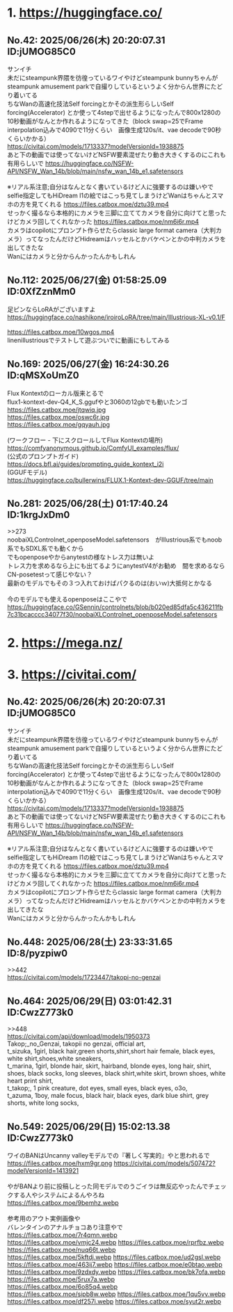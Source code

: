 # 1. https://huggingface.co/
## No.42:	2025/06/26(木) 20:20:07.31 ID:jUMOG85C0
 サンイチ <br> 未だにsteampunk界隈を彷徨っているワイやけどsteampunk bunnyちゃんがsteampunk amusement parkで自撮りしているというよく分からん世界にたどり着いてる <br> ちなWanの高速化技法Self forcingとかその派生形らしいSelf forcing(Accelerator) とか使って4stepで出せるようになったんで800x1280の10秒動画がなんとか作れるようになってきた（block swap=25でFrame interpolation込みで4090で11分くらい　画像生成120s/it、vae decodeで90秒くらいかかる） <br> <a href='https://civitai.com/models/1713337?modelVersionId=1938875'>https://civitai.com/models/1713337?modelVersionId=1938875</a> <br> あと下の動画では使ってないけどNSFW要素混ぜたり動き大きくするのにこれも有用らしいで <a href='https://huggingface.co/NSFW-API/NSFW_Wan_14b/blob/main/nsfw_wan_14b_e1.safetensors'>https://huggingface.co/NSFW-API/NSFW_Wan_14b/blob/main/nsfw_wan_14b_e1.safetensors</a> <br>  <br> ※リアル系注意;自分はなんとなく書いているけど人に強要するのは嫌いやで <br> selfie指定してもHiDream I1の絵ではこっち見てしまうけどWanはちゃんとスマホの方を見てくれる <a href='https://files.catbox.moe/dztu39.mp4'>https://files.catbox.moe/dztu39.mp4</a> <br> せっかく撮るなら本格的にカメラを三脚に立ててカメラを自分に向けてと思ったけどカメラ回してくれなかった <a href='https://files.catbox.moe/nm6i6r.mp4'>https://files.catbox.moe/nm6i6r.mp4</a> <br> カメラはcopilotにプロンプト作らせたらclassic large format camera（大判カメラ）ってなったんだけどHidreamはハッセルとかバケペンとかの中判カメラを出してきたな <br> Wanにはカメラと分からんかったんかもしれん 
<br>

## No.112:	2025/06/27(金) 01:58:25.09 ID:0XfZznMm0
 足ピンならLoRAがございますよ <br> <a href='https://huggingface.co/nashikone/iroiroLoRA/tree/main/Illustrious-XL-v0.1/F'>https://huggingface.co/nashikone/iroiroLoRA/tree/main/Illustrious-XL-v0.1/F</a> <br>  <br> <a href='https://files.catbox.moe/10wgos.mp4'>https://files.catbox.moe/10wgos.mp4</a> <br> linenillustriousでテストして遊ぶついでに動画にもしてみる 
<br>

## No.169:	2025/06/27(金) 16:24:30.26 ID:qMSXoUmZ0
 Flux Kontextのローカル版来とるで <br> flux1-kontext-dev-Q4_K_S.ggufやと3060の12gbでも動いたンゴ <br> <a href='https://files.catbox.moe/jtqwiq.jpg'>https://files.catbox.moe/jtqwiq.jpg</a> <br> <a href='https://files.catbox.moe/oswc6r.jpg'>https://files.catbox.moe/oswc6r.jpg</a> <br> <a href='https://files.catbox.moe/gqyauh.jpg'>https://files.catbox.moe/gqyauh.jpg</a> <br>  <br> (ワークフロー - 下にスクロールしてFlux Kontextの場所) <br> <a href='https://comfyanonymous.github.io/ComfyUI_examples/flux/'>https://comfyanonymous.github.io/ComfyUI_examples/flux/</a> <br> (公式のプロンプトガイド) <br> <a href='https://docs.bfl.ai/guides/prompting_guide_kontext_i2i'>https://docs.bfl.ai/guides/prompting_guide_kontext_i2i</a> <br> (GGUFモデル) <br> <a href='https://huggingface.co/bullerwins/FLUX.1-Kontext-dev-GGUF/tree/main'>https://huggingface.co/bullerwins/FLUX.1-Kontext-dev-GGUF/tree/main</a> 
<br>

## No.281:	2025/06/28(土) 01:17:40.24 ID:1krgJxDm0
 \>\>273 <br> noobaiXLControlnet_openposeModel.safetensors　がIllustrious系でもnoob系でもSDXL系でも動くから <br> でもopenposeやからanytestの様なトレス力は無いよ <br> トレス力を求めるなら上にも出てるようにanytestV4がお勧め　間を求めるならCN-posetestって感じやない？ <br> 最新のモデルでもその３つ入れておけばパクるのは(おいｗ)大抵何とかなる <br>  <br> 今のモデルでも使えるopenposeはここやで <br> <a href='https://huggingface.co/GSennin/controlnets/blob/b020ed85dfa5c436211fb7c31bcacccc34077f30/noobaiXLControlnet_openposeModel.safetensors'>https://huggingface.co/GSennin/controlnets/blob/b020ed85dfa5c436211fb7c31bcacccc34077f30/noobaiXLControlnet_openposeModel.safetensors</a> 
<br>

# 2. https://mega.nz/
# 3. https://civitai.com/
## No.42:	2025/06/26(木) 20:20:07.31 ID:jUMOG85C0
 サンイチ <br> 未だにsteampunk界隈を彷徨っているワイやけどsteampunk bunnyちゃんがsteampunk amusement parkで自撮りしているというよく分からん世界にたどり着いてる <br> ちなWanの高速化技法Self forcingとかその派生形らしいSelf forcing(Accelerator) とか使って4stepで出せるようになったんで800x1280の10秒動画がなんとか作れるようになってきた（block swap=25でFrame interpolation込みで4090で11分くらい　画像生成120s/it、vae decodeで90秒くらいかかる） <br> <a href='https://civitai.com/models/1713337?modelVersionId=1938875'>https://civitai.com/models/1713337?modelVersionId=1938875</a> <br> あと下の動画では使ってないけどNSFW要素混ぜたり動き大きくするのにこれも有用らしいで <a href='https://huggingface.co/NSFW-API/NSFW_Wan_14b/blob/main/nsfw_wan_14b_e1.safetensors'>https://huggingface.co/NSFW-API/NSFW_Wan_14b/blob/main/nsfw_wan_14b_e1.safetensors</a> <br>  <br> ※リアル系注意;自分はなんとなく書いているけど人に強要するのは嫌いやで <br> selfie指定してもHiDream I1の絵ではこっち見てしまうけどWanはちゃんとスマホの方を見てくれる <a href='https://files.catbox.moe/dztu39.mp4'>https://files.catbox.moe/dztu39.mp4</a> <br> せっかく撮るなら本格的にカメラを三脚に立ててカメラを自分に向けてと思ったけどカメラ回してくれなかった <a href='https://files.catbox.moe/nm6i6r.mp4'>https://files.catbox.moe/nm6i6r.mp4</a> <br> カメラはcopilotにプロンプト作らせたらclassic large format camera（大判カメラ）ってなったんだけどHidreamはハッセルとかバケペンとかの中判カメラを出してきたな <br> Wanにはカメラと分からんかったんかもしれん 
<br>

## No.448:	2025/06/28(土) 23:33:31.65 ID:8/pyzpiw0
 \>\>442 <br> <a href='https://civitai.com/models/1723447/takopi-no-genzai'>https://civitai.com/models/1723447/takopi-no-genzai</a> 
<br>

## No.464:	2025/06/29(日) 03:01:42.31 ID:CwzZ773k0
 \>\>448 <br> <a href='https://civitai.com/api/download/models/1950373'>https://civitai.com/api/download/models/1950373</a> <br> Takop;_no_Genzai, takopii no genzai, official art, <br> t_sizuka, 1girl, black hair,green shorts,shirt,short hair female, black eyes, white shirt,shoes,white sneakers, <br> t_marina, 1girl, blonde hair, skirt, hairband, blonde eyes, long hair, shirt, shoes, black socks, long sleeves, black shirt,white skirt, brown shoes, white heart print shirt, <br> t_takop;, 1 pink creature, dot eyes, small eyes, black eyes, o3o, <br> t_azuma, 1boy, male focus, black hair, black eyes, dark blue shirt, grey shorts, white long socks, 
<br>

## No.549:	2025/06/29(日) 15:02:13.38 ID:CwzZ773k0
 ワイのBANはUncanny valleyモデルでの『著しく写実的』やと思われるで <br> <a href='https://files.catbox.moe/hxm9gr.png'>https://files.catbox.moe/hxm9gr.png</a> <a href='https://civitai.com/models/507472?modelVersionId=1413921'>https://civitai.com/models/507472?modelVersionId=1413921</a> <br>  <br> やがBANより前に投稿しとった同モデルでのうごイラは無反応やったんでチェックする人やシステムによるんやろね <br> <a href='https://files.catbox.moe/9bemhz.webp'>https://files.catbox.moe/9bemhz.webp</a> <br>  <br> 参考用のアウト実例画像や <br> バレンタインのアナルチョコあり注意やで <br> <a href='https://files.catbox.moe/7r4qmn.webp'>https://files.catbox.moe/7r4qmn.webp</a> <a href='https://files.catbox.moe/vmjc24.webp'>https://files.catbox.moe/vmjc24.webp</a> <a href='https://files.catbox.moe/rprfbz.webp'>https://files.catbox.moe/rprfbz.webp</a> <a href='https://files.catbox.moe/nuq66t.webp'>https://files.catbox.moe/nuq66t.webp</a> <br> <a href='https://files.catbox.moe/5kftdj.webp'>https://files.catbox.moe/5kftdj.webp</a> <a href='https://files.catbox.moe/ud2gsl.webp'>https://files.catbox.moe/ud2gsl.webp</a> <a href='https://files.catbox.moe/463ij7.webp'>https://files.catbox.moe/463ij7.webp</a> <a href='https://files.catbox.moe/e0btao.webp'>https://files.catbox.moe/e0btao.webp</a> <br> <a href='https://files.catbox.moe/9zdxdy.webp'>https://files.catbox.moe/9zdxdy.webp</a> <a href='https://files.catbox.moe/bk7ofa.webp'>https://files.catbox.moe/bk7ofa.webp</a> <a href='https://files.catbox.moe/5rux7a.webp'>https://files.catbox.moe/5rux7a.webp</a> <a href='https://files.catbox.moe/6o85q4.webp'>https://files.catbox.moe/6o85q4.webp</a> <br> <a href='https://files.catbox.moe/sipb8w.webp'>https://files.catbox.moe/sipb8w.webp</a> <a href='https://files.catbox.moe/1qu5vv.webp'>https://files.catbox.moe/1qu5vv.webp</a> <a href='https://files.catbox.moe/df257i.webp'>https://files.catbox.moe/df257i.webp</a> <a href='https://files.catbox.moe/syut2r.webp'>https://files.catbox.moe/syut2r.webp</a> 
<br>

